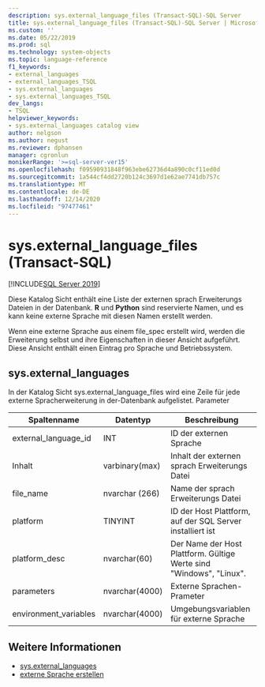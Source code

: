 ```yaml
---
description: sys.external_language_files (Transact-SQL)-SQL Server
title: sys.external_language_files (Transact-SQL)-SQL Server | Microsoft-Dokumentation
ms.custom: ''
ms.date: 05/22/2019
ms.prod: sql
ms.technology: system-objects
ms.topic: language-reference
f1_keywords:
- external_languages
- external_languages_TSQL
- sys.external_languages
- sys.external_languages_TSQL
dev_langs:
- TSQL
helpviewer_keywords:
- sys.external_languages catalog view
author: nelgson
ms.author: negust
ms.reviewer: dphansen
manager: cgronlun
monikerRange: '>=sql-server-ver15'
ms.openlocfilehash: f09590931848f963ebe62736d4a890c0cf11ed0d
ms.sourcegitcommit: 1a544cf4dd2720b124c3697d1e62ae7741db757c
ms.translationtype: MT
ms.contentlocale: de-DE
ms.lasthandoff: 12/14/2020
ms.locfileid: "97477461"
---
```

# <a name="sysexternal_language_files-transact-sql"></a>sys.external_language_files (Transact-SQL)
[!INCLUDE[SQL Server 2019](../../includes/applies-to-version/sqlserver2019.md)]

Diese Katalog Sicht enthält eine Liste der externen sprach Erweiterungs Dateien in der Datenbank. **R** und **Python** sind reservierte Namen, und es kann keine externe Sprache mit diesen Namen erstellt werden.

Wenn eine externe Sprache aus einem file_spec erstellt wird, werden die Erweiterung selbst und ihre Eigenschaften in dieser Ansicht aufgeführt. Diese Ansicht enthält einen Eintrag pro Sprache und Betriebssystem.

## <a name="sysexternal_languages"></a>sys.external_languages

In der Katalog Sicht sys.external_language_files wird eine Zeile für jede externe Spracherweiterung in der-Datenbank aufgelistet. Parameter

|Spaltenname |Datentyp | Beschreibung|
|------|------|------|
|external_language_id |INT | ID der externen Sprache|
|Inhalt|varbinary(max) |Inhalt der externen sprach Erweiterungs Datei|
|file_name|nvarchar (266)|Name der sprach Erweiterungs Datei|
|platform|TINYINT|ID der Host Plattform, auf der SQL Server installiert ist|
|platform_desc |nvarchar(60)|Der Name der Host Plattform. Gültige Werte sind "Windows", "Linux".|
|parameters|nvarchar(4000)|Externe Sprachen-Prameter|
|environment_variables |nvarchar(4000)|Umgebungsvariablen für externe Sprache|

## <a name="see-also"></a>Weitere Informationen  

+ [sys.external_languages](sys-external-languages-transact-sql.md)  
+ [externe Sprache erstellen](../../t-sql/statements/create-external-language-transact-sql.md)  
